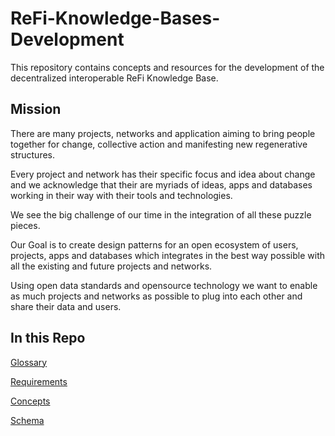 # ReFi-Knowledge-Bases-Development

This repository contains concepts and resources for the development of the decentralized interoperable ReFi Knowledge Base.

## Mission

There are many projects, networks and application aiming to bring people together for change, collective action and manifesting new regenerative structures.

Every project and network has their specific focus and idea about change and we acknowledge that their are myriads of ideas, apps and databases working in their way with their tools and technologies.

We see the big challenge of our time in the integration of all these puzzle pieces.

Our Goal is to create design patterns for an open ecosystem of users, projects, apps and databases which integrates in the best way possible with all the existing and future projects and networks. 

Using open data standards and opensource technology we want to enable as much projects and networks as possible to plug into each other and share their data and users.

## In this Repo

[Glossary](Glossary.md)

[Requirements](Requirements.md)

[Concepts](Concepts.md)

[Schema](Schema.md)
